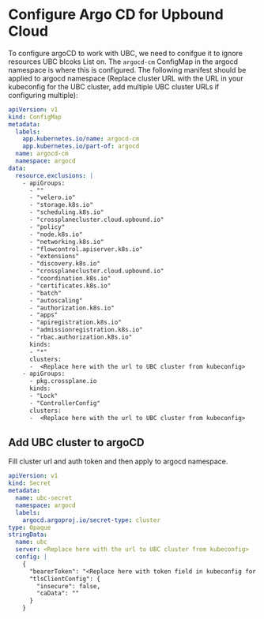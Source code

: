 # Configure Argo CD for Upbound Cloud
To configure argoCD to work with UBC, we need to conifgue it to ignore resources UBC blcoks List on. The `argocd-cm` ConfigMap in the
argocd namespace is where this is configured. The following manifest should be applied to argocd namespace (Replace cluster URL with the URL in your kubeconfig for the UBC cluster, add multiple UBC cluster URLs if configuring multiple):

```yaml
apiVersion: v1
kind: ConfigMap
metadata:
  labels:
    app.kubernetes.io/name: argocd-cm
    app.kubernetes.io/part-of: argocd
  name: argocd-cm
  namespace: argocd
data:
  resource.exclusions: |
    - apiGroups:
      - ""
      - "velero.io"
      - "storage.k8s.io"
      - "scheduling.k8s.io"
      - "crossplanecluster.cloud.upbound.io"
      - "policy"
      - "node.k8s.io"
      - "networking.k8s.io"
      - "flowcontrol.apiserver.k8s.io"
      - "extensions"
      - "discovery.k8s.io"
      - "crossplanecluster.cloud.upbound.io"
      - "coordination.k8s.io"
      - "certificates.k8s.io"
      - "batch"
      - "autoscaling"
      - "authorization.k8s.io"
      - "apps"
      - "apiregistration.k8s.io"
      - "admissionregistration.k8s.io"
      - "rbac.authorization.k8s.io"
      kinds:
      - "*"
      clusters:
      -  <Replace here with the url to UBC cluster from kubeconfig>
    - apiGroups:
      - pkg.crossplane.io
      kinds:
      - "Lock"
      - "ControllerConfig"
      clusters:
      -  <Replace here with the url to UBC cluster from kubeconfig>
  ```
  
## Add UBC cluster to argoCD
Fill cluster url and auth token and then apply to argocd namespace.

  
```yaml
apiVersion: v1
kind: Secret
metadata:
  name: ubc-secret
  namespace: argocd
  labels:
    argocd.argoproj.io/secret-type: cluster
type: Opaque
stringData:
  name: ubc
  server: <Replace here with the url to UBC cluster from kubeconfig>
  config: |
    {
      "bearerToken": "<Replace here with token field in kubeconfig for UBC context>",
      "tlsClientConfig": {
        "insecure": false,
        "caData": ""
      }
    }
```
